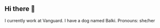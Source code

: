 ## Hi there 👋
I currently work at Vanguard. 
I have a dog named Balki. 
Pronouns: she/her

<!--
**amanda-jarvis/amanda-jarvis** is a ✨ _special_ ✨ repository because its `README.md` (this file) appears on your GitHub profile.

Here are some ideas to get you started:

- 🔭 I currently work at Vanguard.
- I have a dog named Balki.
- 🌱 I’m currently pursuing a master's in library and information science.
- 😄 Pronouns: she/her.
- ⚡ Fun fact: I'm a Peloton enthusiast and have taken classes at their studio! 
-->
